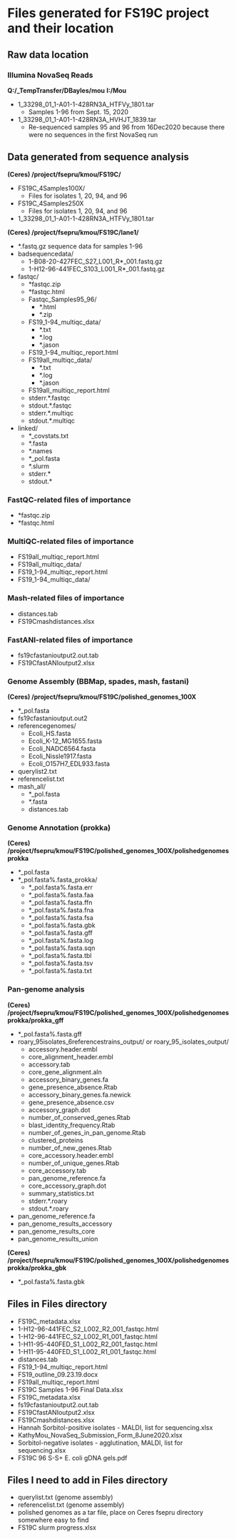 # Files generated for FS19C project and their location

## Raw data location
### Illumina NovaSeq Reads
**Q:/_TempTransfer/DBayles/mou**
**I:/Mou**
* 1_33298_01_1-A01-1-428RN3A_HTFVy_1801.tar
  * Samples 1-96 from Sept. 15, 2020
* 1_33298_01_1-A01-1-428RN3A_HVHJT_1839.tar
  * Re-sequenced samples 95 and 96 from 16Dec2020 because there were no sequences in the first NovaSeq run

## Data generated from sequence analysis
**(Ceres) /project/fsepru/kmou/FS19C/**
* FS19C_4Samples100X/
  * Files for isolates 1, 20, 94, and 96
* FS19C_4Samples250X
  * Files for isolates 1, 20, 94, and 96
* 1_33298_01_1-A01-1-428RN3A_HTFVy_1801.tar

**(Ceres) /project/fsepru/kmou/FS19C/lane1/**
* *.fastq.gz sequence data for samples 1-96
* badsequencedata/
  * 1-B08-20-427FEC_S27_L001_R*_001.fastq.gz
  * 1-H12-96-441FEC_S103_L001_R*_001.fastq.gz
* fastqc/
  * *fastqc.zip
  * *fastqc.html
  * Fastqc_Samples95_96/
    * *.html
    * *.zip
  * FS19_1-94_multiqc_data/
    * *.txt
    * *.log
    * *.jason
  * FS19_1-94_multiqc_report.html
  * FS19all_multiqc_data/
    * *.txt
    * *.log
    * *.jason
  * FS19all_multiqc_report.html
  * stderr.*.fastqc
  * stdout.*.fastqc
  * stderr.*.multiqc
  * stdout.*.multiqc
* linked/
  * *_covstats.txt
  * *.fasta
  * *.names
  * *_pol.fasta
  * *.slurm
  * stderr.*
  * stdout.*

### FastQC-related files of importance
* *fastqc.zip
* *fastqc.html

### MultiQC-related files of importance
* FS19all_multiqc_report.html
* FS19all_multiqc_data/
* FS19_1-94_multiqc_report.html
* FS19_1-94_multiqc_data/

### Mash-related files of importance
* distances.tab
* FS19Cmashdistances.xlsx

### FastANI-related files of importance
* fs19cfastanioutput2.out.tab
* FS19CfastANIoutput2.xlsx

### Genome Assembly (BBMap, spades, mash, fastani)
**(Ceres) /project/fsepru/kmou/FS19C/polished_genomes_100X**
* *_pol.fasta
* fs19cfastanioutput.out2
* referencegenomes/
  * Ecoli_HS.fasta  
  * Ecoli_K-12_MG1655.fasta  
  * Ecoli_NADC6564.fasta  
  * Ecoli_Nissle1917.fasta  
  * Ecoli_O157H7_EDL933.fasta
* querylist2.txt
* referencelist.txt
* mash_all/
  * *_pol.fasta
  * *.fasta
  * distances.tab

### Genome Annotation (prokka)
**(Ceres) /project/fsepru/kmou/FS19C/polished_genomes_100X/polishedgenomesprokka**
* *_pol.fasta
* *_pol.fasta%.fasta_prokka/
  * *_pol.fasta%.fasta.err
  * *_pol.fasta%.fasta.faa
  * *_pol.fasta%.fasta.ffn
  * *_pol.fasta%.fasta.fna
  * *_pol.fasta%.fasta.fsa
  * *_pol.fasta%.fasta.gbk
  * *_pol.fasta%.fasta.gff
  * *_pol.fasta%.fasta.log
  * *_pol.fasta%.fasta.sqn
  * *_pol.fasta%.fasta.tbl
  * *_pol.fasta%.fasta.tsv
  * *_pol.fasta%.fasta.txt

### Pan-genome analysis
**(Ceres) /project/fsepru/kmou/FS19C/polished_genomes_100X/polishedgenomesprokka/prokka_gff**
* *_pol.fasta%.fasta.gff
* roary_95isolates_6referencestrains_output/ or roary_95_isolates_output/
  * accessory.header.embl			
  * core_alignment_header.embl
  * accessory.tab				
  * core_gene_alignment.aln
  * accessory_binary_genes.fa		
  * gene_presence_absence.Rtab
  * accessory_binary_genes.fa.newick
  * gene_presence_absence.csv
  * accessory_graph.dot			
  * number_of_conserved_genes.Rtab
  * blast_identity_frequency.Rtab		
  * number_of_genes_in_pan_genome.Rtab
  * clustered_proteins			
  * number_of_new_genes.Rtab
  * core_accessory.header.embl		
  * number_of_unique_genes.Rtab
  * core_accessory.tab			
  * pan_genome_reference.fa
  * core_accessory_graph.dot		
  * summary_statistics.txt
  * stderr.*.roary
  * stdout.*.roary
* pan_genome_reference.fa
* pan_genome_results_accessory
* pan_genome_results_core
* pan_genome_results_union

**(Ceres) /project/fsepru/kmou/FS19C/polished_genomes_100X/polishedgenomesprokka/prokka_gbk**
* *_pol.fasta%.fasta.gbk

## Files in Files directory
* FS19C_metadata.xlsx
* 1-H12-96-441FEC_S2_L002_R2_001_fastqc.html
* 1-H12-96-441FEC_S2_L002_R1_001_fastqc.html
* 1-H11-95-440FED_S1_L002_R2_001_fastqc.html
* 1-H11-95-440FED_S1_L002_R1_001_fastqc.html
* distances.tab
* FS19_1-94_multiqc_report.html
* FS19_outline_09.23.19.docx
* FS19all_multiqc_report.html
* FS19C Samples 1-96 Final Data.xlsx
* FS19C_metadata.xlsx
* fs19cfastanioutput2.out.tab
* FS19CfastANIoutput2.xlsx
* FS19Cmashdistances.xlsx
* Hannah Sorbitol-positive isolates - MALDI, list for sequencing.xlsx
* KathyMou_NovaSeq_Submission_Form_8June2020.xlsx
* Sorbitol-negative isolates - agglutination, MALDI, list for sequencing.xlsx
* FS19C 96 S-S+ E. coli gDNA gels.pdf

## Files I need to add in Files directory
* querylist.txt (genome assembly)
* referencelist.txt (genome assembly)
* polished genomes as a tar file, place on Ceres fsepru directory somewhere easy to find
* FS19C slurm progress.xlsx
